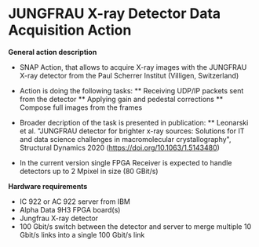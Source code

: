 # JUNGFRAU X-ray Detector Data Acquisition Action

**General action description**

* SNAP Action, that allows to acquire X-ray images with the JUNGFRAU X-ray detector from the Paul Scherrer Institut (Villigen, Switzerland)
* Action is doing the following tasks:
** Receiving UDP/IP packets sent from the detector
** Applying gain and pedestal corrections
** Compose full images from the frames

* Broader decription of the task is presented in publication: 
** Leonarski et al. "JUNGFRAU detector for brighter x-ray sources: Solutions for IT and data science challenges in macromolecular crystallography", Structural Dynamics 2020 (https://doi.org/10.1063/1.5143480)

* In the current version single FPGA Receiver is expected to handle detectors up to 2 Mpixel in size (80 GBit/s)

**Hardware requirements**
* IC 922 or AC 922 server from IBM
* Alpha Data 9H3 FPGA board(s)
* Jungfrau X-ray detector
* 100 Gbit/s switch between the detector and server to merge multiple 10 Gbit/s links into a single 100 Gbit/s link
